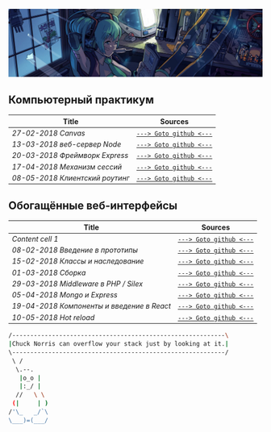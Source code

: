 ![](./pictures/header_picture.png)

## Компьютерный практикум

Title | Sources
------------ | -------------
_27-02-2018 Canvas_ | [```---> Goto github <---```](https://github.com/EgorAlmikeev/Canvas)
_13-03-2018 веб-сервер Node_ | [```---> Goto github <---```](https://github.com/EgorAlmikeev/Web-server-Node)
_20-03-2018 Фреймворк Express_ | [```---> Goto github <---```](https://github.com/EgorAlmikeev/express)
_17-04-2018 Механизм сессий_ | [```---> Goto github <---```](https://github.com/EgorAlmikeev/express_sessions)
_08-05-2018 Клиентский роутинг_ | [```---> Goto github <---```](https://github.com/EgorAlmikeev/routing)


## Обогащённые веб-интерфейсы

Title | Sources
------------ | -------------
_Content cell 1_ | [```---> Goto github <---```]()
_08-02-2018 Введение в прототипы_ | [```---> Goto github <---```](https://github.com/EgorAlmikeev/js-prototypes)
_15-02-2018 Классы и наследование_ | [```---> Goto github <---```](https://github.com/EgorAlmikeev/js-classes)
_01-03-2018 Сборка_ | [```---> Goto github <---```](https://egoralmikeev.github.io/js/bundle/bundle.html)
_29-03-2018 Middleware в PHP / Silex_ | [```---> Goto github <---```](https://github.com/EgorAlmikeev/php_math_application)
_05-04-2018 Mongo и Express_ | [```---> Goto github <---```](https://github.com/EgorAlmikeev/Mongo05-04-2018)
_19-04-2018 Компоненты и введение в React_ | [```---> Goto github <---```](https://github.com/EgorAlmikeev/react-components)
_10-05-2018 Hot reload_ | [```---> Goto github <---```](https://github.com/EgorAlmikeev/hot-reload)

```bash
/-----------------------------------------------------------\
|Chuck Norris can overflow your stack just by looking at it.|
\-----------------------------------------------------------/
 \ /
  \.--.
   |o_o |
   |:_/ |
  //   \ \
 (|     | )
/'\_   _/`\
\___)=(___/ 

```
